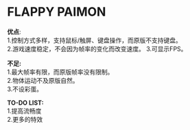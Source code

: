 # FLAPPY PAIMON 

<strong>优点</strong>:\
1.控制方式多样，支持鼠标/触屏、键盘操作，而原版不支持键盘。\
2.游戏速度稳定，不会因为帧率的变化而改变速度。
3.可显示FPS。

<strong>不足:</strong>\
1.最大帧率有限，而原版帧率没有限制。\
2.物体运动不及原版自然。\
3.不设彩蛋。

<strong>TO-DO LIST:</strong>\
1.提高流畅度\
2.更多的特效